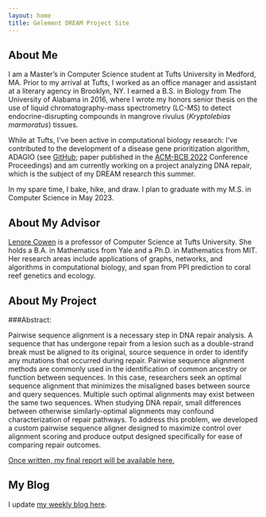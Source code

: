 ```yaml
---
layout: home
title: Gelement DREAM Project Site
---
```


## About Me

I am a Master’s in Computer Science student at Tufts University in Medford, MA. Prior to my arrival at Tufts, I worked as an office manager and assistant at a literary agency in Brooklyn, NY. I earned a B.S. in Biology from The University of Alabama in 2016, where I wrote my honors senior thesis on the use of liquid chromatography-mass spectrometry (LC-MS) to detect endocrine-disrupting compounds in mangrove rivulus (*Kryptolebias marmoratus*) tissues.
 
While at Tufts, I’ve been active in computational biology research: I’ve contributed to the development of a disease gene prioritization algorithm, ADAGIO (see [GitHub](https://github.com/merterden98/ADAGIO); paper published in the [ACM-BCB 2022](https://dl.acm.org/doi/abs/10.1145/3535508.3545542) Conference Proceedings) and am currently working on a project analyzing DNA repair, which is the subject of my DREAM research this summer.
 
In my spare time, I bake, hike, and draw. I plan to graduate with my M.S. in Computer Science in May 2023.


## About My Advisor

[Lenore Cowen](http://www.cs.tufts.edu/~cowen/) is a professor of Computer Science at Tufts University. She holds a B.A. in Mathematics from Yale and a Ph.D. in Mathematics from MIT. Her research areas include applications of graphs, networks, and algorithms in computational biology, and span from PPI prediction to coral reef genetics and ecology. 

## About My Project

###Abstract: 

Pairwise sequence alignment is a necessary step in DNA repair analysis. A sequence that has undergone repair from a lesion such as a double-strand break must be aligned to its original, source sequence in order to identify any mutations that occurred during repair. Pairwise sequence alignment methods are commonly used in the identification of common ancestry or function between sequences. In this case, researchers seek an optimal sequence alignment that minimizes the misaligned bases between source and query sequences. Multiple such optimal alignments may exist between the same two sequences. When studying DNA repair, small differences between otherwise similarly-optimal alignments may confound characterization of repair pathways. To address this problem, we developed a custom pairwise sequence aligner designed to maximize control over alignment scoring and produce output designed specifically for ease of comparing repair outcomes. 

[Once written, my final report will be available here.](files/finalreport.pdf)


## My Blog

I update [my weekly blog here](blog.html).
